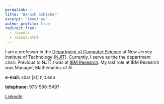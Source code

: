 ```yaml
---
permalink: /
title: "Baruch Schieber"
excerpt: "About me"
author_profile: true
redirect_from: 
  - /about/
  - /about.html
---
```


I am a professor in the [Department of Computer Science](https://cs.njit.edu/) at New Jersey Institute of Technology ([NJIT](https://www.njit.edu/)). Currently, I serve as the the department chair. Previous to NJIT I was at [IBM Research](https://research.ibm.com/). My last role at IBM Research was Manager, Mathematics of AI.

**e-mail:** sbar [at] njit.edu

**telephone:** 973-596-5497

[LinkedIn](https://www.linkedin.com/in/baruch-schieber-0b3b9214b)

